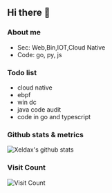 ## Hi there 👋

### About me
- Sec: Web,Bin,IOT,Cloud Native
- Code: go, py, js
### Todo list
- cloud native
- ebpf
- win dc
- java code audit
- code in go and typescript
### Github stats & metrics
![Xeldax's github stats](https://github-readme-stats.vercel.app/api?username=merlinxcy&count_private=true&show_icons=true)

### Visit Count
![Visit Count](https://profile-counter.glitch.me/merlinxcy/count.svg)
